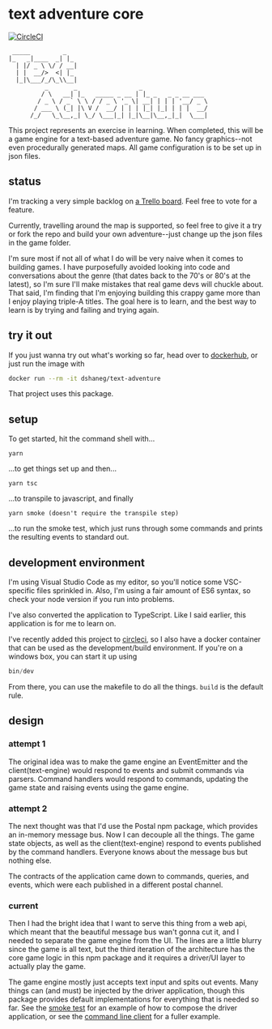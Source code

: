 # text adventure core

[![CircleCI](https://circleci.com/gh/dshaneg/text-adventure-core.svg?style=svg)](https://circleci.com/gh/dshaneg/text-adventure-core)

     _____         _
    |_   _|____  _| |_
      | |/ _ \ \/ / __|
      | |  __/>  <| |_
      |_|\___/_/\_\\__|
              _       _                 _
             / \   __| |_   _____ _ __ | |_ _   _ _ __ ___
            / _ \ / _` \ \ / / _ \ '_ \| __| | | | '__/ _ \
           / ___ \ (_| |\ V /  __/ | | | |_| |_| | | |  __/
          /_/   \_\__,_| \_/ \___|_| |_|\__|\__,_|_|  \___|

This project represents an exercise in learning. When completed, this will be a game engine for a
text-based adventure game. No fancy graphics--not even procedurally generated
maps. All game configuration is to be set up in json files.

## status

I'm tracking a very simple backlog on
[a Trello board](https://trello.com/b/AayYDKae/text-adventure). Feel free to vote for a feature.

Currently, travelling around the map is supported, so feel free to give it a try or fork the repo
and build your own adventure--just change up the json files in the game folder.

I'm sure most if not all of what I do will be very naive when it comes to building games.
I have purposefully avoided looking into code and conversations about the genre
(that dates back to the 70's or 80's at the latest), so I'm sure I'll make mistakes that
real game devs will chuckle about. That said, I'm finding that I'm enjoying building this
crappy game more than I enjoy playing triple-A titles. The goal here is to learn,
and the best way to learn is by trying and failing and trying again.

## try it out

If you just wanna try out what's working so far, head over to [dockerhub](https://hub.docker.com/r/dshaneg/text-adventure/), or just run the image with

```sh
docker run --rm -it dshaneg/text-adventure
```

That project uses this package.

## setup

To get started, hit the command shell with...

```shell
yarn
```

...to get things set up and then...

```shell
yarn tsc
```

...to transpile to javascript, and finally

```shell
yarn smoke (doesn't require the transpile step)
```

...to run the smoke test, which just runs through some commands and prints the resulting events to standard out.

## development environment

I'm using Visual Studio Code as my editor, so you'll notice some VSC-specific files sprinkled in. Also, I'm using a fair amount of ES6 syntax, so check your node version if you run into problems.

I've also converted the application to TypeScript. Like I said earlier, this application is for me to learn on.

I've recently added this project to [circleci](https://circleci.com/gh/dshaneg/text-adventure-core), so I also have a docker container that can be used as the development/build environment. If you're on a windows box, you can start it up using

```ps1
bin/dev
```

From there, you can use the makefile to do all the things. `build` is the default rule.

## design

### attempt 1

The original idea was to make the game engine an EventEmitter and the client(text-engine) would respond to events and submit commands via parsers.
Command handlers would respond to commands, updating the game state and raising events using the game engine.

### attempt 2

The next thought was that I'd use the Postal npm package, which provides an in-memory message bus. Now I can decouple all the things. The game state objects, as well as the client(text-engine) respond to events published by the command handlers. Everyone knows about the message bus but nothing else.

The contracts of the application came down to commands, queries, and events, which were each published in a different postal channel.

### current

Then I had the bright idea that I want to serve this thing from a web api, which meant that the beautiful message bus wan't gonna cut it, and I needed to separate the game engine from the UI. The lines are a little blurry since the game is all text, but the third iteration of the architecture has the core game logic in this npm package and it requires a driver/UI layer to actually play the game.

The game engine mostly just accepts text input and spits out events. Many things can (and must) be injected by the driver application, though this package provides default implementations for everything that is needed so far. See the [smoke test](test/smoke.ts) for an example of how to compose the driver application, or see the [command line client](https://hub.docker.com/r/dshaneg/text-adventure/) for a fuller example.